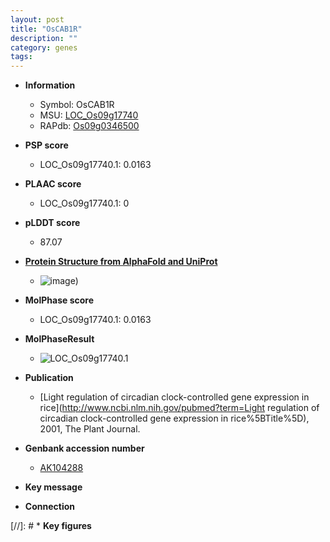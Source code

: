 ```yaml
---
layout: post
title: "OsCAB1R"
description: ""
category: genes
tags: 
---
```


* **Information**  
    + Symbol: OsCAB1R  
    + MSU: [LOC_Os09g17740](http://rice.plantbiology.msu.edu/cgi-bin/ORF_infopage.cgi?orf=LOC_Os09g17740)  
    + RAPdb: [Os09g0346500](http://rapdb.dna.affrc.go.jp/viewer/gbrowse_details/irgsp1?name=Os09g0346500)  

* **PSP score**  
    + LOC_Os09g17740.1: 0.0163 

* **PLAAC score**  
    + LOC_Os09g17740.1: 0 

* **pLDDT score**
    + 87.07

* **[Protein Structure from AlphaFold and UniProt](https://www.uniprot.org/uniprotkb/P12330/entry#structure)**
    + ![image](https://ricepsp.github.io/images/P/AF-P12330-F1.png))

* **MolPhase score**
    + LOC_Os09g17740.1: 0.0163

* **MolPhaseResult**
    + ![LOC_Os09g17740.1](https://ricepsp.github.io/pictures/LOC_Os09g/LOC_Os09g17740.1.png)

* **Publication**  
    + [Light regulation of circadian clock-controlled gene expression in rice](http://www.ncbi.nlm.nih.gov/pubmed?term=Light regulation of circadian clock-controlled gene expression in rice%5BTitle%5D), 2001, The Plant Journal.

* **Genbank accession number**  
    + [AK104288](http://www.ncbi.nlm.nih.gov/nuccore/AK104288)

* **Key message**  

* **Connection**  

[//]: # * **Key figures**  


